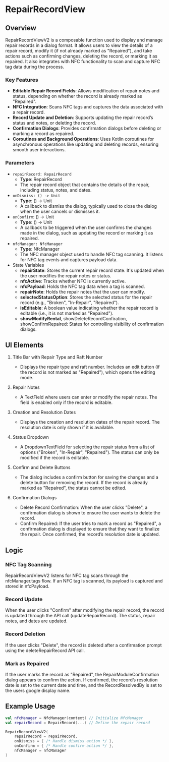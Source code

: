 # RepairRecordView
## Overview

RepairRecordViewV2 is a composable function used to display and manage repair records in a dialog format. It allows users to view the details of a repair record, modify it (if not already marked as "Repaired"), and take actions such as confirming changes, deleting the record, or marking it as repaired. It also integrates with NFC functionality to scan and capture NFC tag data during the process.
### Key Features
- **Editable Repair Record Fields**: Allows modification of repair notes and status, depending on whether the record is already marked as "Repaired".
- **NFC Integration**: Scans NFC tags and captures the data associated with a repair record.
- **Record Update and Deletion**: Supports updating the repair record’s status and notes, or deleting the record.
- **Confirmation Dialogs**: Provides confirmation dialogs before deleting or marking a record as repaired.
- **Coroutines and Background Operations**: Uses Kotlin coroutines for asynchronous operations like updating and deleting records, ensuring smooth user interactions.

### Parameters
- `repairRecord: RepairRecord`
    - **Type**: RepairRecord
    - The repair record object that contains the details of the repair, including status, notes, and dates.
- `onDismiss: () -> Unit`
    - **Type**: () -> Unit
    - A callback to dismiss the dialog, typically used to close the dialog when the user cancels or dismisses it.
- `onConfirm`: () -> Unit
    - **Type**: () -> Unit
    - A callback to be triggered when the user confirms the changes made in the dialog, such as updating the record or marking it as repaired.
- `nfcManager: NfcManager`
    - **Type**: NfcManager
    - The NFC manager object used to handle NFC tag scanning. It listens for NFC tag events and captures payload data.
- State Variables
    - **repairState**: Stores the current repair record state. It's updated when the user modifies the repair notes or status.
    - **nfcActive**: Tracks whether NFC is currently active.
    - **nfcPayload**: Holds the NFC tag data when a tag is scanned.
    - **repairNote**: Holds the repair notes that the user can modify.
    - **selectedStatusOption**: Stores the selected status for the repair record (e.g., "Broken", "In-Repair", "Repaired").
    - **isEditable**: A boolean value indicating whether the repair record is editable (i.e., it is not marked as "Repaired").
    - **showModifyRental**, showDeleteRecordConfiration, showConfirmRepaired: States for controlling visibility of confirmation dialogs.

## UI Elements
1. Title Bar with Repair Type and Raft Number
    - Displays the repair type and raft number.
    Includes an edit button (if the record is not marked as "Repaired"), which opens the editing mode.

2. Repair Notes
    - A TextField where users can enter or modify the repair notes. The field is enabled only if the record is editable.

3. Creation and Resolution Dates
    - Displays the creation and resolution dates of the repair record. The resolution date is only shown if it is available.

4. Status Dropdown
    - A DropdownTextField for selecting the repair status from a list of options ("Broken", "In-Repair", "Repaired"). The status can only be modified if the record is editable.

5. Confirm and Delete Buttons
    - The dialog includes a confirm button for saving the changes and a delete button for removing the record. If the record is already marked as "Repaired", the status cannot be edited.

6. Confirmation Dialogs
    - Delete Record Confirmation: When the user clicks "Delete", a confirmation dialog is shown to ensure the user wants to delete the record.
    - Confirm Repaired: If the user tries to mark a record as "Repaired", a confirmation dialog is displayed to ensure that they want to finalize the repair. Once confirmed, the record’s resolution date is updated.

## Logic
### NFC Tag Scanning

RepairRecordViewV2 listens for NFC tag scans through the nfcManager.tags flow. If an NFC tag is scanned, its payload is captured and stored in nfcPayload.
### Record Update

When the user clicks "Confirm" after modifying the repair record, the record is updated through the API call (updateRepairRecord). The status, repair notes, and dates are updated.
### Record Deletion

If the user clicks "Delete", the record is deleted after a confirmation prompt using the deleteRepairRecord API call.
### Mark as Repaired

If the user marks the record as "Repaired", the RepairModuleConfirmation dialog appears to confirm the action. If confirmed, the record’s resolution date is set to the current date and time, and the RecordResolvedBy is set to the users google display name. 
## Example Usage

```kotlin
val nfcManager = NfcManager(context) // Initialize NfcManager
val repairRecord = RepairRecord(...) // Define the repair record

RepairRecordViewV2(
    repairRecord = repairRecord,
    onDismiss = { /* Handle dismiss action */ },
    onConfirm = { /* Handle confirm action */ },
    nfcManager = nfcManager
)
```